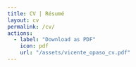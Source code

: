 ```yaml
---
title: CV | Résumé
layout: cv
permalink: /cv/
actions:
  - label: "Download as PDF"
    icon: pdf
    url: "/assets/vicente_opaso_cv.pdf"
---
```

